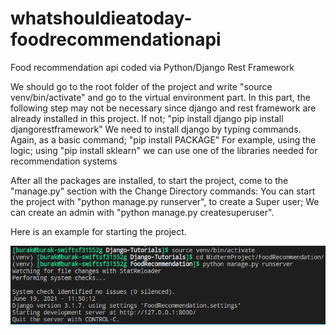 # whatshouldieatoday-foodrecommendationapi
Food recommendation api coded via Python/Django Rest Framework

We should go to the root folder of the project and write "source venv/bin/activate" and go to the virtual environment part.
In this part, the following step may not be necessary since django and rest framework are already installed in this project.
    If not;
    "pip install django
    pip install djangorestframework"
    We need to install django by typing commands.
Again, as a basic command;
    "pip install PACKAGE"
    For example, using the logic;
    using "pip install sklearn" we can use one of the libraries needed for recommendation systems
    
After all the packages are installed, to start the project, come to the "manage.py" section with the Change Directory commands:
    You can start the project with "python manage.py runserver", to create a Super user;
    We can create an admin with "python manage.py createsuperuser".
    
Here is an example for starting the project.

![example start](project-start-example.png)
